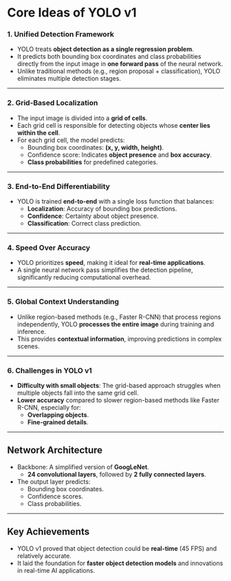 # Core Ideas of YOLO v1

### 1. Unified Detection Framework
- YOLO treats **object detection as a single regression problem**.
- It predicts both bounding box coordinates and class probabilities directly from the input image in **one forward pass** of the neural network.
- Unlike traditional methods (e.g., region proposal + classification), YOLO eliminates multiple detection stages.

---

### 2. Grid-Based Localization
- The input image is divided into a **grid of cells**.
- Each grid cell is responsible for detecting objects whose **center lies within the cell**.
- For each grid cell, the model predicts:
  - Bounding box coordinates: **(x, y, width, height)**.
  - Confidence score: Indicates **object presence** and **box accuracy**.
  - **Class probabilities** for predefined categories.

---

### 3. End-to-End Differentiability
- YOLO is trained **end-to-end** with a single loss function that balances:
  - **Localization**: Accuracy of bounding box predictions.
  - **Confidence**: Certainty about object presence.
  - **Classification**: Correct class prediction.

---

### 4. Speed Over Accuracy
- YOLO prioritizes **speed**, making it ideal for **real-time applications**.
- A single neural network pass simplifies the detection pipeline, significantly reducing computational overhead.

---

### 5. Global Context Understanding
- Unlike region-based methods (e.g., Faster R-CNN) that process regions independently, YOLO **processes the entire image** during training and inference.
- This provides **contextual information**, improving predictions in complex scenes.

---

### 6. Challenges in YOLO v1
- **Difficulty with small objects**: The grid-based approach struggles when multiple objects fall into the same grid cell.
- **Lower accuracy** compared to slower region-based methods like Faster R-CNN, especially for:
  - **Overlapping objects**.
  - **Fine-grained details**.

---

## Network Architecture
- Backbone: A simplified version of **GoogLeNet**.
  - **24 convolutional layers**, followed by **2 fully connected layers**.
- The output layer predicts:
  - Bounding box coordinates.
  - Confidence scores.
  - Class probabilities.

---

## Key Achievements
- YOLO v1 proved that object detection could be **real-time** (45 FPS) and relatively accurate.
- It laid the foundation for **faster object detection models** and innovations in real-time AI applications.
